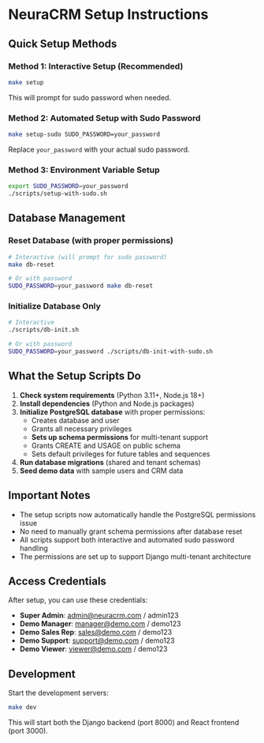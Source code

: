 # NeuraCRM Setup Instructions

## Quick Setup Methods

### Method 1: Interactive Setup (Recommended)
```bash
make setup
```
This will prompt for sudo password when needed.

### Method 2: Automated Setup with Sudo Password
```bash
make setup-sudo SUDO_PASSWORD=your_password
```
Replace `your_password` with your actual sudo password.

### Method 3: Environment Variable Setup
```bash
export SUDO_PASSWORD=your_password
./scripts/setup-with-sudo.sh
```

## Database Management

### Reset Database (with proper permissions)
```bash
# Interactive (will prompt for sudo password)
make db-reset

# Or with password
SUDO_PASSWORD=your_password make db-reset
```

### Initialize Database Only
```bash
# Interactive
./scripts/db-init.sh

# Or with password
SUDO_PASSWORD=your_password ./scripts/db-init-with-sudo.sh
```

## What the Setup Scripts Do

1. **Check system requirements** (Python 3.11+, Node.js 18+)
2. **Install dependencies** (Python and Node.js packages)
3. **Initialize PostgreSQL database** with proper permissions:
   - Creates database and user
   - Grants all necessary privileges
   - **Sets up schema permissions** for multi-tenant support
   - Grants CREATE and USAGE on public schema
   - Sets default privileges for future tables and sequences
4. **Run database migrations** (shared and tenant schemas)
5. **Seed demo data** with sample users and CRM data

## Important Notes

- The setup scripts now automatically handle the PostgreSQL permissions issue
- No need to manually grant schema permissions after database reset
- All scripts support both interactive and automated sudo password handling
- The permissions are set up to support Django multi-tenant architecture

## Access Credentials

After setup, you can use these credentials:

- **Super Admin**: admin@neuracrm.com / admin123
- **Demo Manager**: manager@demo.com / demo123
- **Demo Sales Rep**: sales@demo.com / demo123
- **Demo Support**: support@demo.com / demo123
- **Demo Viewer**: viewer@demo.com / demo123

## Development

Start the development servers:
```bash
make dev
```

This will start both the Django backend (port 8000) and React frontend (port 3000).